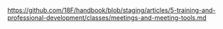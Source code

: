 ---
---
https://github.com/18F/handbook/blob/staging/articles/5-training-and-professional-development/classes/meetings-and-meeting-tools.md
